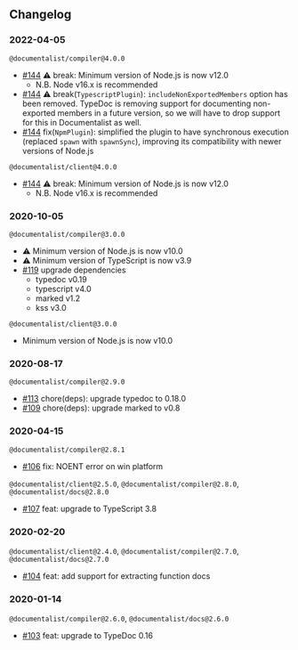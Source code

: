 ## Changelog

### 2022-04-05

`@documentalist/compiler@4.0.0`

-   [#144](https://github.com/palantir/documentalist/pull/144) :warning: break: Minimum version of Node.js is now v12.0
    -   N.B. Node v16.x is recommended
-   [#144](https://github.com/palantir/documentalist/pull/144) :warning: break(`TypescriptPlugin`): `includeNonExportedMembers` option has been removed. TypeDoc is removing support for documenting non-exported members in a future version, so we will have to drop support for this in Documentalist as well.
-   [#144](https://github.com/palantir/documentalist/pull/144) fix(`NpmPlugin`): simplified the plugin to have synchronous execution (replaced `spawn` with `spawnSync`), improving its compatibility with newer versions of Node.js

`@documentalist/client@4.0.0`

-   [#144](https://github.com/palantir/documentalist/pull/144) :warning: break: Minimum version of Node.js is now v12.0
    -   N.B. Node v16.x is recommended

### 2020-10-05

`@documentalist/compiler@3.0.0`

-   :warning: Minimum version of Node.js is now v10.0
-   :warning: Minimum version of TypeScript is now v3.9
-   [#119](https://github.com/palantir/documentalist/pull/119) upgrade dependencies
    -   typedoc v0.19
    -   typescript v4.0
    -   marked v1.2
    -   kss v3.0

`@documentalist/client@3.0.0`

-   Minimum version of Node.js is now v10.0

### 2020-08-17

`@documentalist/compiler@2.9.0`

-   [#113](https://github.com/palantir/documentalist/pull/109) chore(deps): upgrade typedoc to 0.18.0
-   [#109](https://github.com/palantir/documentalist/pull/109) chore(deps): upgrade marked to v0.8

### 2020-04-15

`@documentalist/compiler@2.8.1`

-   [#106](https://github.com/palantir/documentalist/pull/106) fix: NOENT error on win platform

`@documentalist/client@2.5.0`, `@documentalist/compiler@2.8.0`, `@documentalist/docs@2.8.0`

-   [#107](https://github.com/palantir/documentalist/pull/107) feat: upgrade to TypeScript 3.8

### 2020-02-20

`@documentalist/client@2.4.0`, `@documentalist/compiler@2.7.0`, `@documentalist/docs@2.7.0`

-   [#104](https://github.com/palantir/documentalist/pull/104) feat: add support for extracting function docs

### 2020-01-14

`@documentalist/compiler@2.6.0`, `@documentalist/docs@2.6.0`

-   [#103](https://github.com/palantir/documentalist/pull/103) feat: upgrade to TypeDoc 0.16
